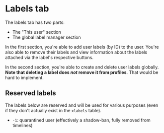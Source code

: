 # Labels tab

The labels tab has two parts:

- The "This user" section
- The global label manager section

In the first section, you're able to add user labels (by ID) to the user. You're also able to remove their labels and view information about the labels attached via the label's respective buttons.

In the second section, you're able to create and delete user labels globally. **Note that deleting a label does _not_ remove it from profiles**. That would be hard to implement.

## Reserved labels

The labels below are reserved and will be used for various purposes (even if they don't actually exist in the `xlabels` table).

- `-1`: quarantined user (effectively a shadow-ban, fully removed from timelines)
